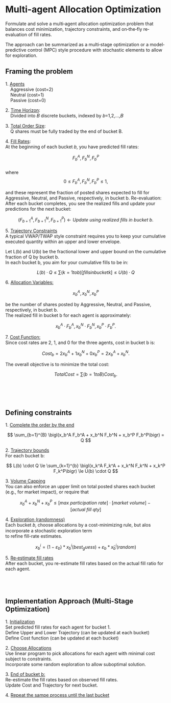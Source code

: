 # Multi-agent Allocation Optimization  
  
Formulate and solve a multi‐agent allocation optimization problem that balances cost minimization, trajectory constraints, and on‐the‐fly re‐evaluation of fill rates.  
  
The approach can be summarized as a multi‐stage optimization or a model‐predictive control (MPC) style procedure with stochastic elements to allow for exploration.  
  
## Framing the problem  
  
1\. <ins>Agents</ins>  
&nbsp;&nbsp;&nbsp;&nbsp;Aggressive (cost=2)  
&nbsp;&nbsp;&nbsp;&nbsp;Neutral (cost=1)  
&nbsp;&nbsp;&nbsp;&nbsp;Passive (cost=0)  

2\. <ins>Time Horizon</ins>:  
&nbsp;&nbsp;&nbsp;&nbsp;Divided into 𝐵 discrete buckets, indexed by 𝑏=1,2,…,𝐵  
  
3\. <ins>Total Order Size</ins>:  
&nbsp;&nbsp;&nbsp;&nbsp;Q shares must be fully traded by the end of bucket B.  

4\. <ins>Fill Rates</ins>:  
At the beginning of each bucket 𝑏, you have predicted fill rates:  

$$  
F_b^A, F_b^N, F_b^P  
$$  
where  
$$  
0 ≤ F_b^A, F_b^N, F_b^P ≤ 1,
$$  

and these represent the fraction of posted shares expected to fill for Aggressive, Neutral, and Passive, respectively, in bucket b. Re-evaluation: After each bucket completes, you see the realized fills and update your predictions for the next bucket:  

$$  
(F_{b+1}^A, F_{b+1}^N, F_{b+1}^P) ← Update\ using\ realized\ fills\ in\ bucket\ b.
$$  

5\. <ins>Trajectory Constraints</ins>   
A typical VWAP/TWAP style constraint requires you to keep your cumulative executed quantity within an upper and lower envelope.
  
Let L(b) and U(b) be the fractional lower and upper bound on the cumulative fraction of Q by bucket b.   
In each bucket b, you aim for your cumulative fills to be in:  

$$  
L(b) · Q ≤ ∑(k=1 to b) [fills in bucket k] ≤ U(b) · Q
$$  

6\. <ins>Allocation Variables:</ins>  
  
$$  
x_b^A, x_b^N, x_b^P  
$$  
  
be the number of shares posted by Aggressive, Neutral, and Passive, respectively, in bucket b.  
The realized fill in bucket b for each agent is approximately:  

$$
x_b^A · F_b^A,   x_b^N · F_b^N,   x_b^P · F_b^P.
$$  

7\. <ins>Cost Function:</ins>  
Since cost rates are 2, 1, and 0 for the three agents, cost in bucket b is:  

$$  
Cost_b = 2 x_b^A + 1 x_b^N + 0 x_b^P = 2 x_b^A + x_b^N.
$$  

The overall objective is to minimize the total cost:  

$$  
Total Cost = ∑(b=1 to B) Cost_b.
$$  
  
&nbsp;&nbsp;&nbsp;&nbsp;  
&nbsp;&nbsp;&nbsp;&nbsp;  
&nbsp;&nbsp;&nbsp;&nbsp;  
  
## Defining constraints   
  
1\. <ins>Complete the order by the end</ins>  

$$  
\sum_{b=1}^{B} \bigl(x_b^A F_b^A + x_b^N F_b^N + x_b^P F_b^P\bigr) = Q  
$$  

2\. <ins>Trajectory bounds</ins>  
For each bucket b:  

$$
L(b) \cdot Q \le \sum_{k=1}^{b} \bigl(x_k^A F_k^A + x_k^N F_k^N + x_k^P F_k^P\bigr) \le U(b) \cdot Q
$$

3\. <ins>Volume Capping</ins>  
You can also enforce an upper limit on total posted shares each bucket (e.g., for market impact), or require that  

$$  
x_b^A + x_b^N + x_b^P \le [max\ participation\ rate] \cdot [market\ volume] - [actual\ fill\ qty]  
$$ 

4\. <ins>Exploration (randomness)</ins>  
Each bucket 𝑏, choose allocations by a cost-minimizing rule, but alos incorporate a stochastic exploration term  
to refine fill-rate estimates.  

$$  
x_b^i = (1 - ε_b) * x_b^i(best_guess) + ε_b * x̃_b^i(random)  
$$ 

5\. <ins>Re‐estimate fill rates</ins>  
After each bucket, you re-estimate fill rates based on the actual fill ratio for each agent.  
&nbsp;&nbsp;&nbsp;&nbsp;  
&nbsp;&nbsp;&nbsp;&nbsp;  
&nbsp;&nbsp;&nbsp;&nbsp;  
  
## Implementation Approach (Multi-Stage Optimization)   

1\. <ins>Initialization</ins>  
Set predicted fill rates for each agent for bucket 1.  
Define Upper and Lower Trajectory (can be updated at each bucket)  
Define Cost function (can be updated at each bucket)  
  
2\. <ins>Choose Allocations</ins>  
Use linear program to pick allocations for each agent with minimal cost subject to constraints.  
Incorporate some random exploration to allow suboptimal solution.  
  
3\. <ins>End of bucket b:</ins>   
Re-estimate the fill rates based on observed fill rates.  
Update Cost and Trajectory for next bucket.  
  
4\. <ins>Repeat the sampe process until the last bucket</ins>  








  
&nbsp;&nbsp;&nbsp;&nbsp;  
&nbsp;&nbsp;&nbsp;&nbsp;  
&nbsp;&nbsp;&nbsp;&nbsp;  
  






  
